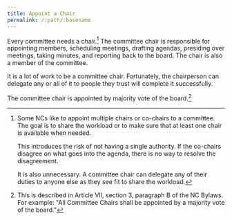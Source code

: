```yaml
---
title: Appoint a Chair
permalink: /:path/:basename
---
```


Every committee needs a chair.[^cochairs]
The committee chair is responsible
for appointing members,
scheduling meetings,
drafting agendas,
presiding over meetings,
taking minutes,
and reporting back to the board.
The chair is also
a member
of the committee.

It is a lot of work
to be a committee chair.
Fortunately,
the chairperson can delegate
any or all of it
to people
they trust
will complete it successfully.

The committee chair is appointed
by majority vote
of the board.[^majorityvote]

[^cochairs]:
    Some NCs like
    to appoint
    multiple chairs or co-chairs
    to a committee.
    The goal is
    to share the workload
    or to make sure that
    at least one chair
    is available
    when needed.

    This introduces the risk
    of not having
    a single authority.
    If the co-chairs disagree
    on what goes
    into the agenda,
    there is no way
    to resolve the disagreement.

    It is also unnecessary.
    A committee chair can delegate
    any of their duties
    to anyone else
    as they see fit
    to share the workload.

[^majorityvote]:
    This is described
    in Article VII, section 3, paragraph B
    of the NC Bylaws.
    For example:
    "All Committee Chairs shall
    be appointed
    by a majority vote
    of the board."
